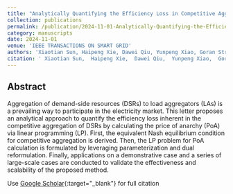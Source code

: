 ```yaml
---
title: "Analytically Quantifying the Efficiency Loss in Competitive Aggregation of Demand-Side Resources"
collection: publications
permalink: /publication/2024-11-01-Analytically-Quantifying-the-Efficiency-Loss-in-Competitive-Aggregation-of-Demand-Side-Resources
category: manuscripts
date: 2024-11-01
venue: 'IEEE TRANSACTIONS ON SMART GRID'
authors: 'Xiaotian Sun, Haipeng Xie, Dawei Qiu, Yunpeng Xiao, Goran Strbac, Zhaohong Bie'
citation: ' Xiaotian Sun,  Haipeng Xie,  Dawei Qiu,  Yunpeng Xiao,  Goran Strbac,  Zhaohong Bie, &quot;Analytically Quantifying the Efficiency Loss in Competitive Aggregation of Demand-Side Resources.&quot; IEEE TRANSACTIONS ON SMART GRID, 2024.'
---
```


## Abstract

Aggregation of demand-side resources (DSRs) to load aggregators (LAs) is a prevailing way to participate in the electricity market. This letter proposes an analytical approach to quantify the efficiency loss inherent in the competitive aggregation of DSRs by calculating the price of anarchy (PoA) via linear programming (LP). First, the equivalent Nash equilibrium condition for competitive aggregation is derived. Then, the LP problem for PoA calculation is formulated by leveraging parameterization and dual reformulation. Finally, applications on a demonstrative case and a series of large-scale cases are conducted to validate the effectiveness and scalability of the proposed method.

Use [Google Scholar](https://scholar.google.com/scholar?q=Analytically+Quantifying+the+Efficiency+Loss+in+Competitive+Aggregation+of+Demand+Side+Resources){:target="_blank"} for full citation